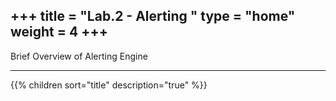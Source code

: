 +++
title = "Lab.2 - Alerting "
type = "home"
weight = 4
+++
---

Brief Overview of Alerting Engine


---
{{% children sort="title" description="true" %}}
